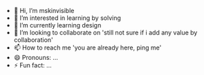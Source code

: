 - 👋 Hi, I’m mskinvisible
- 👀 I’m interested in learning by solving
- 🌱 I’m currently learning design
- 💞️ I’m looking to collaborate on 'still not sure if i add any value by collaboration'
- 📫 How to reach me 'you are already here, ping me'
- 😄 Pronouns: ...
- ⚡ Fun fact: ...

<!---
mskinfs/mskinfs is a ✨ special ✨ repository because its `README.md` (this file) appears on your GitHub profile.
You can click the Preview link to take a look at your changes.
--->
